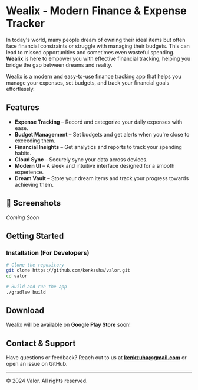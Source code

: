 # Wealix - Modern Finance & Expense Tracker

In today's world, many people dream of owning their ideal items but often face financial constraints or struggle with managing their budgets. This can lead to missed opportunities and sometimes even wasteful spending. **Wealix** is here to empower you with effective financial tracking, helping you bridge the gap between dreams and reality.

Wealix is a modern and easy-to-use finance tracking app that helps you manage your expenses, set budgets, and track your financial goals effortlessly.

## Features
- **Expense Tracking** – Record and categorize your daily expenses with ease.
- **Budget Management** – Set budgets and get alerts when you're close to exceeding them.
- **Financial Insights** – Get analytics and reports to track your spending habits.
- **Cloud Sync** – Securely sync your data across devices.
- **Modern UI** – A sleek and intuitive interface designed for a smooth experience.
- **Dream Vault** – Store your dream items and track your progress towards achieving them.

## 📸 Screenshots
*Coming Soon*

## Getting Started
### Installation (For Developers)
```bash
# Clone the repository
git clone https://github.com/kenkzuha/valor.git
cd valor

# Build and run the app
./gradlew build
```

## Download
Wealix will be available on **Google Play Store** soon!

## Contact & Support
Have questions or feedback? Reach out to us at **[kenkzuha@gmail.com](mailto:kenkzuha@gmail.com)** or open an issue on GitHub.

---
© 2024 Valor. All rights reserved. 
